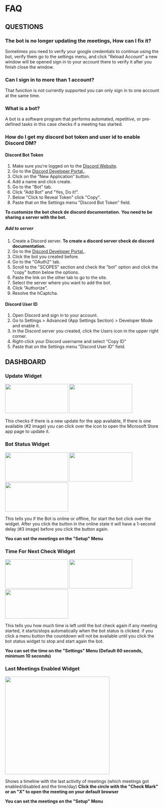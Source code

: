 # FAQ
## QUESTIONS
### The bot is no longer updating the meetings, How can I fix it?
Sometimes you need to verify your google credentials to continue using the bot, verify them go to the settings menu, and click "Reload Account" a new window will be opened sign in to your account there to verify it after you finish close the window.
### Can I sign in to more than 1 account?
That function is not currently supported you can only sign in to one account at the same time.
### What is a bot?
A bot is a software program that performs automated, repetitive, or pre-defined tasks in this case checks if a meeting has started.
### How do I get my discord bot token and user id to enable Discord DM?
#### Discord Bot Token
1. Make sure you’re logged on to the [Discord Website](https://discord.com/).
2. Go to the [Discord Developer Portal.](https://discord.com/developers/applications).
3. Click on the “New Application” button.
4. Add a name and click create.
5. Go to the "Bot" tab.
6. Click "Add Bot" and "Yes, Do it!".
7. Below "Click to Reveal Token" click "Copy".
8. Paste that on the Settings menu "Discord Bot Token" field.

**To customize the bot check de discord documentation.**
**You need to be sharing a server with the bot.**
##### Add to server
1. Create a Discord server. **To create a discord server check de discord documentation.**
2. Go to the [Discord Developer Portal.](https://discord.com/developers/applications).
3. Click the bot you created before.
4. Go to the "OAuth2" tab.
5. Scroll to the "SCOPES" section and check the "bot" option and click the "copy" button below the options.
6. Paste the link on the other tab to go to the site.
7. Select the server where you want to add the bot.
8. Click "Authorize".
9. Resolve the hCaptcha.
#### Discord User ID
1. Open Discord and sign in to your account.
2. Go to Settings > Advanced (App Settings Section) > Developer Mode and enable it.
3. In the Discord server you created, click the Users icon in the upper right corner.
4. Right-click your Discord username and select "Copy ID"
5. Paste that on the Settings menu "Discord User ID" field.
## DASHBOARD
### Update Widget
<img src="https://github.com/SpaceGamerFury/MeetingChecker/blob/main/FAQ/FAQ_IMAGES/UpdateWidget_1_EN.png?raw=true" width="205" height="95"> <img src="https://github.com/SpaceGamerFury/MeetingChecker/blob/main/FAQ/FAQ_IMAGES/UpdateWidget_2_EN.png?raw=true" width="205" height="95">

This checks if there is a new update for the app available, If there is one available (#2 image) you can click over the icon to open the Microsoft Store app page to update it.
### Bot Status Widget
<img src="https://github.com/SpaceGamerFury/MeetingChecker/blob/main/FAQ/FAQ_IMAGES/BotStatusWidget_1_EN.png?raw=true" width="205" height="95"> <img src="https://github.com/SpaceGamerFury/MeetingChecker/blob/main/FAQ/FAQ_IMAGES/BotStatusWidget_2_EN.png?raw=true" width="205" height="95"> <img src="https://github.com/SpaceGamerFury/MeetingChecker/blob/main/FAQ/FAQ_IMAGES/BotStatusWidget_3_EN.png?raw=true" width="205" height="95">

This tells you if the Bot is online or offline, for start the bot click over the widget.
After you click the button in the online state it will have a 1-second delay (#3 image) before you click the button again.

**You can set the meetings on the "Setup" Menu**
### Time For Next Check Widget
<img src="https://github.com/SpaceGamerFury/MeetingChecker/blob/main/FAQ/FAQ_IMAGES/TimeForNextCheckWidget_1_EN.png?raw=true" width="205" height="95"> <img src="https://github.com/SpaceGamerFury/MeetingChecker/blob/main/FAQ/FAQ_IMAGES/TimeForNextCheckWidget_2_EN.png?raw=true" width="205" height="95"> <img src="https://github.com/SpaceGamerFury/MeetingChecker/blob/main/FAQ/FAQ_IMAGES/TimeForNextCheckWidget_3_EN.png?raw=true" width="205" height="95">

This tells you how much time is left until the bot check again if any meeting started, it starts/stops automatically when the bot status is clicked. if you click a menu button the countdown will not be available until you click the bot status widget to stop and start again the bot.

**You can set the time on the "Settings" Menu (Default 60 seconds, minimum 10 seconds)**
### Last Meetings Enabled Widget
<img src="https://github.com/SpaceGamerFury/MeetingChecker/blob/main/FAQ/FAQ_IMAGES/LastMeetingsEnabledWidget_1_EN.png?raw=true" width="340" height="318">

Shows a timeline with the last activity of meetings (which meetings got enabled/disabled and the time/day) **Click the circle with the "Check Mark" or an "X" to open the meeting on your default browser**

**You can set the meetings on the "Setup" Menu**
